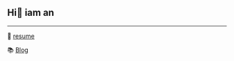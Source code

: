 ## Hi👋 iam an

<hr>

📝 [resume](https://humble-respect-6a1.notion.site/ebd/1da627a735bd80fe9580d0aafa45b936 "이력서")

📚 [Blog](https://iaman.kr/ "블로그")

